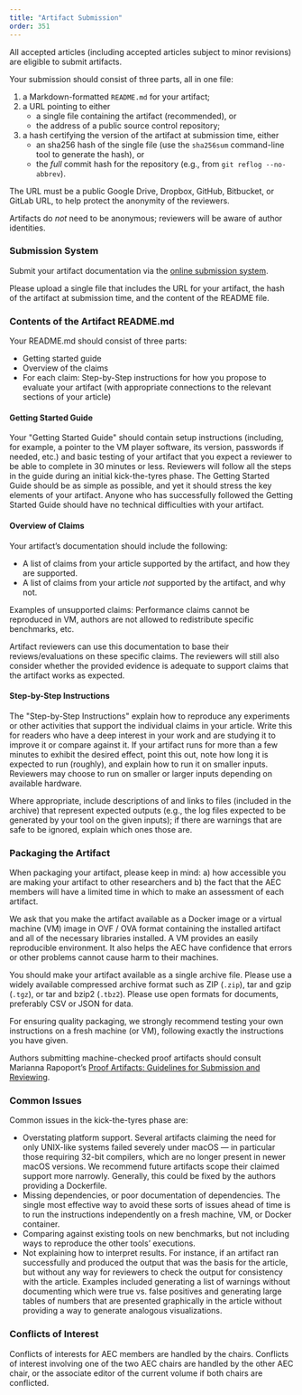 ```yaml
---
title: "Artifact Submission"
order: 351
---
```


All accepted articles (including accepted articles subject to minor revisions) are eligible to submit artifacts.

Your submission should consist of three parts, all in one file:

1.  a Markdown-formatted `README.md` for your artifact;
2.  a URL pointing to either
    *   a single file containing the artifact (recommended), or
    *   the address of a public source control repository;
3.  a hash certifying the version of the artifact at submission time, either
    *   an sha256 hash of the single file (use the `sha256sum` command-line tool to generate the hash), or
    *   the _full_ commit hash for the repository (e.g., from `git reflog --no-abbrev`).

The URL must be a public Google Drive, Dropbox, GitHub, Bitbucket, or GitLab URL, to help protect the anonymity of the reviewers.
<!-- This is the easy-chair limitation, checked 2022-03-07 -->

Artifacts do _not_ need to be anonymous; reviewers will be aware of author identities.

### Submission System

Submit your artifact documentation via the [online submission system](https://easychair.org/conferences/?conf=programmingartifacts9).

Please upload a single file that includes the URL for your artifact, the hash of the artifact at submission time, and the content of the README file.

### Contents of the Artifact README.md
Your README.md should consist of three parts:

 * Getting started guide
 * Overview of the claims
 * For each claim: Step-by-Step instructions for how you propose to evaluate your artifact (with appropriate connections to the relevant sections of your article)

#### Getting Started Guide

Your "Getting Started Guide" should contain setup instructions (including, for example, a pointer to the VM player software, its version, passwords if needed, etc.) and basic testing of your artifact that you expect a reviewer to be able to complete in 30 minutes or less. Reviewers will follow all the steps in the guide during an initial kick-the-tyres phase. The Getting Started Guide should be as simple as possible, and yet it should stress the key elements of your artifact. Anyone who has successfully followed the Getting Started Guide should have no technical difficulties with your artifact.

#### Overview of Claims

Your artifact’s documentation should include the following:

*   A list of claims from your article supported by the artifact, and how they are supported.
*   A list of claims from your article _not_ supported by the artifact, and why not.

Examples of unsupported claims: Performance claims cannot be reproduced in VM, authors are not allowed to redistribute specific benchmarks, etc.

Artifact reviewers can use this documentation to base their reviews/evaluations on these specific claims. The reviewers will still also consider whether the provided evidence is adequate to support claims that the artifact works as expected.

#### Step-by-Step Instructions
The "Step-by-Step Instructions" explain how to reproduce any experiments or other activities that support the individual claims in your article. Write this for readers who have a deep interest in your work and are studying it to improve it or compare against it. If your artifact runs for more than a few minutes to exhibit the desired effect, point this out, note how long it is expected to run (roughly), and explain how to run it on smaller inputs. Reviewers may choose to run on smaller or larger inputs depending on available hardware.

Where appropriate, include descriptions of and links to files (included in the archive) that represent expected outputs (e.g., the log files expected to be generated by your tool on the given inputs); if there are warnings that are safe to be ignored, explain which ones those are.

### Packaging the Artifact

When packaging your artifact, please keep in mind: a) how accessible you are making your artifact to other researchers and b) the fact that the AEC members will have a limited time in which to make an assessment of each artifact.

We ask that you make the artifact available as a Docker image or a virtual machine (VM) image in OVF / OVA format containing the installed artifact and all of the necessary libraries installed. A VM provides an easily reproducible environment. It also helps the AEC have confidence that errors or other problems cannot cause harm to their machines.

You should make your artifact available as a single archive file. Please use a widely available compressed archive format such as ZIP (`.zip`), tar and gzip (`.tgz`), or tar and bzip2 (`.tbz2`). Please use open formats for documents, preferably CSV or JSON for data.

For ensuring quality packaging, we strongly recommend testing your own instructions on a fresh machine (or VM), following exactly the instructions you have given.

Authors submitting machine-checked proof artifacts should consult Marianna Rapoport’s [Proof Artifacts: Guidelines for Submission and Reviewing](https://proofartifacts.github.io/guidelines/).


### Common Issues

Common issues in the kick-the-tyres phase are:

*   Overstating platform support. Several artifacts claiming the need for only UNIX-like systems failed severely under macOS — in particular those requiring 32-bit compilers, which are no longer present in newer macOS versions. We recommend future artifacts scope their claimed support more narrowly. Generally, this could be fixed by the authors providing a Dockerfile.
*   Missing dependencies, or poor documentation of dependencies. The single most effective way to avoid these sorts of issues ahead of time is to run the instructions independently on a fresh machine, VM, or Docker container.
*   Comparing against existing tools on new benchmarks, but not including ways to reproduce the other tools’ executions.
*   Not explaining how to interpret results. For instance, if an artifact ran successfully and produced the output that was the basis for the article, but without any way for reviewers to check the output for consistency with the article. Examples included generating a list of warnings without documenting which were true vs. false positives and generating large tables of numbers that are presented graphically in the article without providing a way to generate analogous visualizations.  


### Conflicts of Interest

Conflicts of interests for AEC members are handled by the chairs. Conflicts of interest involving one of the two AEC chairs are handled by the other AEC chair, or the associate editor of the current volume if both chairs are conflicted.
